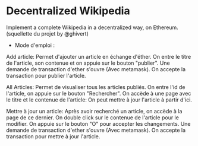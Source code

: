 # Decentralized Wikipedia

Implement a complete Wikipedia in a decentralized way, on Ethereum. (squellette du projet by @ghivert)

- Mode d'emploi :

Add article:
Permet d'ajouter un article en échange d'éther. On entre le titre de l'article, son contenue et on appuie sur le bouton "publier". Une demande de transaction d'ether s'ouvre (Avec metamask). On accepte la transaction pour publier l'article.

All Articles:
Permet de visualiser tous les articles publiés. On entre l'id de l'article, on appuie sur le bouton "Rechercher". On accède à une page avec le titre et le contenue de l'article:  On peut mettre à jour l'article à partir d'ici.

Mettre à jour un article:
Après avoir recherché un article, on accède à la page de ce dernier. On double click sur le contenue de l'article pour le modifier. On appuie sur le bouton "O" pour accepter les changements. Une demande de transaction d'ether s'ouvre (Avec metamask). On accepte la transaction pour mettre à jour l'article.
